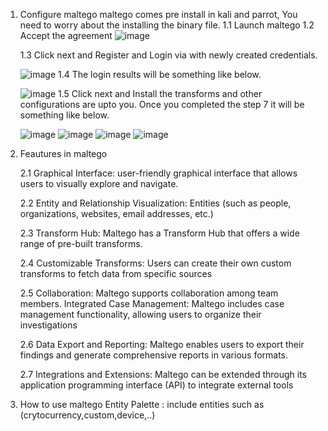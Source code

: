 1. Configure maltego
   maltego comes pre install in kali and parrot, You need to worry about the installing the binary file.
   1.1 Launch maltego
   1.2  Accept the agreement
   ![image](https://github.com/sulsur/HocTap/assets/93130840/e826f357-0eeb-4c76-812c-02e0389a1e3f)
   
   1.3 Click next and Register and Login via with newly created credentials.

   ![image](https://github.com/sulsur/HocTap/assets/93130840/fc0eb466-4dba-45ef-b2b5-407a12367520)
   1.4 The login results will be something like below.

   ![image](https://github.com/sulsur/HocTap/assets/93130840/c6713d48-eacb-4e0e-a279-e31579caea06)
   1.5 Click next and Install the transforms and other configurations are upto you. Once you completed the step 7 it will be something like below.

   ![image](https://github.com/sulsur/HocTap/assets/93130840/19ce9270-5db3-4daa-a18d-ab4d05d2f6f8)
   ![image](https://github.com/sulsur/HocTap/assets/93130840/b9d9d9dd-858d-48bb-a164-97642aed7bfb)
   ![image](https://github.com/sulsur/HocTap/assets/93130840/f632e3da-36af-4c57-9bc9-550c3b2081a2)
   ![image](https://github.com/sulsur/HocTap/assets/93130840/5526fe82-35a5-4347-b3d9-e13b30b7b356)

3. Feautures in maltego

   2.1 Graphical Interface: user-friendly graphical interface that allows users to visually explore and navigate.

   2.2 Entity and Relationship Visualization: Entities (such as people, organizations, websites, email addresses, etc.)

   2.3 Transform Hub: Maltego has a Transform Hub that offers a wide range of pre-built transforms.

   2.4 Customizable Transforms: Users can create their own custom transforms to fetch data from specific sources

   2.5 Collaboration: Maltego supports collaboration among team members.
Integrated Case Management: Maltego includes case management functionality, allowing users to organize their investigations

   2.6 Data Export and Reporting: Maltego enables users to export their findings and generate comprehensive reports in various formats.

   2.7 Integrations and Extensions: Maltego can be extended through its application programming interface (API) to integrate external tools
5. How to use  maltego
   Entity Palette : include entities such as (crytocurrency,custom,device,..)
